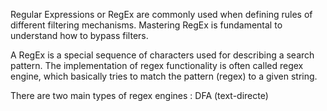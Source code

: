 Regular Expressions or RegEx are commonly used when defining rules of different filtering mechanisms. Mastering RegEx is fundamental to understand how to bypass filters.

A RegEx is a special sequence of characters used for describing a search pattern. The implementation of regex functionality is often called regex engine, which basically tries to match the pattern (regex) to a given string.

There are two main types of regex engines : DFA (text-directe)